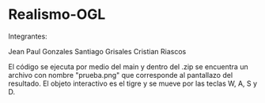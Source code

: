 # Realismo-OGL

Integrantes:

Jean Paul Gonzales 
Santiago Grisales
Cristian Riascos


El código se ejecuta por medio del main y dentro del .zip se encuentra un archivo con nombre "prueba.png" que corresponde al pantallazo del resultado. El objeto interactivo es el tigre y se mueve por las teclas W, A, S y D. 
